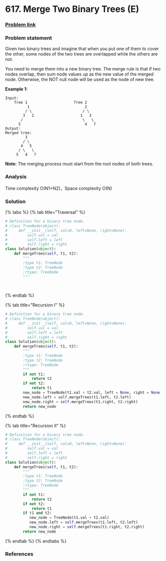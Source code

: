 # 617. Merge Two Binary Trees \(E\)

### [Problem link](https://leetcode.com/problems/merge-two-binary-trees/)

### Problem statement

Given two binary trees and imagine that when you put one of them to cover the other, some nodes of the two trees are overlapped while the others are not.

You need to merge them into a new binary tree. The merge rule is that if two nodes overlap, then sum node values up as the new value of the merged node. Otherwise, the NOT null node will be used as the node of new tree.

**Example 1:**

```text
Input: 
	Tree 1                     Tree 2                  
          1                         2                             
         / \                       / \                            
        3   2                     1   3                        
       /                           \   \                      
      5                             4   7                  
Output: 
Merged tree:
	     3
	    / \
	   4   5
	  / \   \ 
	 5   4   7
```

**Note:** The merging process must start from the root nodes of both trees.

### Analysis

Time complexity O\(N1+N2\)，Space complexity O\(N\)

### Solution

{% tabs %}
{% tab title="Traversal" %}
```python
# Definition for a binary tree node.
# class TreeNode(object):
#     def __init__(self, val=0, left=None, right=None):
#         self.val = val
#         self.left = left
#         self.right = right
class Solution(object):
    def mergeTrees(self, t1, t2):
        """
        :type t1: TreeNode
        :type t2: TreeNode
        :rtype: TreeNode
        """
        
        

```
{% endtab %}

{% tab title="Recursion I" %}
```python
# Definition for a binary tree node.
# class TreeNode(object):
#     def __init__(self, val=0, left=None, right=None):
#         self.val = val
#         self.left = left
#         self.right = right
class Solution(object):
    def mergeTrees(self, t1, t2):
        """
        :type t1: TreeNode
        :type t2: TreeNode
        :rtype: TreeNode
        """
        if not t1:
            return t2
        if not t2:
            return t1
        new_node = TreeNode(t1.val + t2.val, left = None, right = None)
        new_node.left = self.mergeTrees(t1.left, t2.left)
        new_node.right = self.mergeTrees(t1.right, t2.right)
        return new_node
```
{% endtab %}

{% tab title="Recursion II" %}
```python
# Definition for a binary tree node.
# class TreeNode(object):
#     def __init__(self, val=0, left=None, right=None):
#         self.val = val
#         self.left = left
#         self.right = right
class Solution(object):
    def mergeTrees(self, t1, t2):
        """
        :type t1: TreeNode
        :type t2: TreeNode
        :rtype: TreeNode
        """
        if not t1:
            return t2
        if not t2:
            return t1
        if t1 and t2:
           new_node = TreeNode(t1.val + t2.val)
           new_node.left = self.mergeTrees(t1.left, t2.left)
           new_node.right = self.mergeTrees(t1.right, t2.right)
        return new_node
```
{% endtab %}
{% endtabs %}

### References

